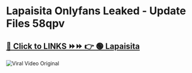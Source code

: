 
 # Lapaisita Onlyfans Leaked - Update Files 58qpv

## <h2><a href="https://clipsfans.com/Lapaisita&ref=git">🔗 Click to LINKS ⏩⏩ 👉 🟢 Lapaisita </a></h2>

<a href="https://clipsfans.com/Lapaisita&ref=git" rel="nofollow" data-target="animated-image.originalLink"><img src="https://i.ibb.co.com/xMMVF88/686577567.gif" alt="Viral Video Original" style="max-width: 100%; display: inline-block;" data-target="animated-image.originalImage"></a>


